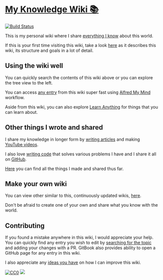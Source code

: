 # [My Knowledge Wiki 📚](https://wiki.hackdapp.com)

[![Build Status](https://travis-ci.org/hackdapp/knowledge.svg?branch=master)](https://travis-ci.org/hackdapp/knowledge.svg?branch=master)

This is my personal wiki where I share [everything I know](sharing/everything-I-know.md) about this world.

If this is your first time visiting this wiki, take a look [here](meta/meta.md) as it describes this wiki, its structure and goals in a lot of detail.

## Using the wiki well

You can quickly search the contents of this wiki above or you can explore the tree view to the left.

You can access [any entry](https://github.com/hackdapp/knowledge/blob/master/SUMMARY.md) from this wiki super fast using [Alfred My Mind](https://github.com/hackdapp/alfred-my-mind) workflow.

Aside from this wiki, you can also explore [Learn Anything](ideas/learn-anything.md) for things that you can learn about.

## Other things I wrote and shared

I share my knowledge in longer form by [writing articles](sharing/my-articles.md) and making [YouTube videos](sharing/my-youtube.md).

I also love [writing code](sharing/my-github.md) that solves various problems I have and I share it all on [GitHub](https://github.com/hackdapp).

[Here](sharing/sharing.md) you can find all the things I made and shared thus far.

## Make your own wiki

You can view other similar to this, continuously updated wikis, [here](https://github.com/RichardLitt/meta-knowledge#readme).

Don't be afraid to create one of your own and share what you know with the world.

## Contributing

If you found a mistake anywhere in this wiki, I would appreciate your help. You can quickly find any entry you wish to edit by [searching for the topic](https://github.com/hackdapp/knowledge/find/master) and adding your changes with a PR. GitBook also provides ability to open a GitHub page for any entry in this wiki.

I also appreciate any [ideas you have](https://github.com/hackdapp/knowledge/issues/new) on how I can improve this wiki.

[![CC0](https://img.shields.io/badge/license-CC0-0a0a0a.svg?style=flat&colorA=0a0a0a)](https://creativecommons.org/publicdomain/zero/1.0/) [![](http://cdn.hackdapp.com/hackdapp-twitter-1.png)](https://twitter.com/hackdapp)
